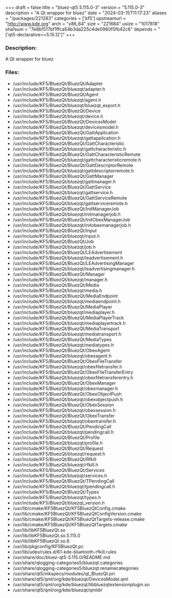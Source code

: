 +++
draft = false
title = "bluez-qt5 5.115.0-3"
version = "5.115.0-3"
description = "A Qt wrapper for bluez"
date = "2024-03-15T11:17:23"
aliases = "/packages/221283"
categories = ['kf5']
upstreamurl = "http://www.kde.org"
arch = "x86_64"
size = "221684"
usize = "1017818"
sha1sum = "7e8bf517bf1ffca54b3da225c4de0960f5fb42c6"
depends = "['qt5-declarative>=5.15.12']"
+++
### Description: 
A Qt wrapper for bluez

### Files: 
* /usr/include/KF5/BluezQt/BluezQt/Adapter
* /usr/include/KF5/BluezQt/bluezqt/adapter.h
* /usr/include/KF5/BluezQt/BluezQt/Agent
* /usr/include/KF5/BluezQt/bluezqt/agent.h
* /usr/include/KF5/BluezQt/bluezqt/bluezqt_export.h
* /usr/include/KF5/BluezQt/BluezQt/Device
* /usr/include/KF5/BluezQt/bluezqt/device.h
* /usr/include/KF5/BluezQt/BluezQt/DevicesModel
* /usr/include/KF5/BluezQt/bluezqt/devicesmodel.h
* /usr/include/KF5/BluezQt/BluezQt/GattApplication
* /usr/include/KF5/BluezQt/bluezqt/gattapplication.h
* /usr/include/KF5/BluezQt/BluezQt/GattCharacteristic
* /usr/include/KF5/BluezQt/bluezqt/gattcharacteristic.h
* /usr/include/KF5/BluezQt/BluezQt/GattCharacteristicRemote
* /usr/include/KF5/BluezQt/bluezqt/gattcharacteristicremote.h
* /usr/include/KF5/BluezQt/BluezQt/GattDescriptorRemote
* /usr/include/KF5/BluezQt/bluezqt/gattdescriptorremote.h
* /usr/include/KF5/BluezQt/BluezQt/GattManager
* /usr/include/KF5/BluezQt/bluezqt/gattmanager.h
* /usr/include/KF5/BluezQt/BluezQt/GattService
* /usr/include/KF5/BluezQt/bluezqt/gattservice.h
* /usr/include/KF5/BluezQt/BluezQt/GattServiceRemote
* /usr/include/KF5/BluezQt/bluezqt/gattserviceremote.h
* /usr/include/KF5/BluezQt/BluezQt/InitManagerJob
* /usr/include/KF5/BluezQt/bluezqt/initmanagerjob.h
* /usr/include/KF5/BluezQt/BluezQt/InitObexManagerJob
* /usr/include/KF5/BluezQt/bluezqt/initobexmanagerjob.h
* /usr/include/KF5/BluezQt/BluezQt/Input
* /usr/include/KF5/BluezQt/bluezqt/input.h
* /usr/include/KF5/BluezQt/BluezQt/Job
* /usr/include/KF5/BluezQt/bluezqt/job.h
* /usr/include/KF5/BluezQt/BluezQt/LEAdvertisement
* /usr/include/KF5/BluezQt/bluezqt/leadvertisement.h
* /usr/include/KF5/BluezQt/BluezQt/LEAdvertisingManager
* /usr/include/KF5/BluezQt/bluezqt/leadvertisingmanager.h
* /usr/include/KF5/BluezQt/BluezQt/Manager
* /usr/include/KF5/BluezQt/bluezqt/manager.h
* /usr/include/KF5/BluezQt/BluezQt/Media
* /usr/include/KF5/BluezQt/bluezqt/media.h
* /usr/include/KF5/BluezQt/BluezQt/MediaEndpoint
* /usr/include/KF5/BluezQt/bluezqt/mediaendpoint.h
* /usr/include/KF5/BluezQt/BluezQt/MediaPlayer
* /usr/include/KF5/BluezQt/bluezqt/mediaplayer.h
* /usr/include/KF5/BluezQt/BluezQt/MediaPlayerTrack
* /usr/include/KF5/BluezQt/bluezqt/mediaplayertrack.h
* /usr/include/KF5/BluezQt/BluezQt/MediaTransport
* /usr/include/KF5/BluezQt/bluezqt/mediatransport.h
* /usr/include/KF5/BluezQt/BluezQt/MediaTypes
* /usr/include/KF5/BluezQt/bluezqt/mediatypes.h
* /usr/include/KF5/BluezQt/BluezQt/ObexAgent
* /usr/include/KF5/BluezQt/bluezqt/obexagent.h
* /usr/include/KF5/BluezQt/BluezQt/ObexFileTransfer
* /usr/include/KF5/BluezQt/bluezqt/obexfiletransfer.h
* /usr/include/KF5/BluezQt/BluezQt/ObexFileTransferEntry
* /usr/include/KF5/BluezQt/bluezqt/obexfiletransferentry.h
* /usr/include/KF5/BluezQt/BluezQt/ObexManager
* /usr/include/KF5/BluezQt/bluezqt/obexmanager.h
* /usr/include/KF5/BluezQt/BluezQt/ObexObjectPush
* /usr/include/KF5/BluezQt/bluezqt/obexobjectpush.h
* /usr/include/KF5/BluezQt/BluezQt/ObexSession
* /usr/include/KF5/BluezQt/bluezqt/obexsession.h
* /usr/include/KF5/BluezQt/BluezQt/ObexTransfer
* /usr/include/KF5/BluezQt/bluezqt/obextransfer.h
* /usr/include/KF5/BluezQt/BluezQt/PendingCall
* /usr/include/KF5/BluezQt/bluezqt/pendingcall.h
* /usr/include/KF5/BluezQt/BluezQt/Profile
* /usr/include/KF5/BluezQt/bluezqt/profile.h
* /usr/include/KF5/BluezQt/BluezQt/Request
* /usr/include/KF5/BluezQt/bluezqt/request.h
* /usr/include/KF5/BluezQt/BluezQt/Rfkill
* /usr/include/KF5/BluezQt/bluezqt/rfkill.h
* /usr/include/KF5/BluezQt/BluezQt/Services
* /usr/include/KF5/BluezQt/bluezqt/services.h
* /usr/include/KF5/BluezQt/BluezQt/TPendingCall
* /usr/include/KF5/BluezQt/bluezqt/tpendingcall.h
* /usr/include/KF5/BluezQt/BluezQt/Types
* /usr/include/KF5/BluezQt/bluezqt/types.h
* /usr/include/KF5/BluezQt/bluezqt_version.h
* /usr/lib/cmake/KF5BluezQt/KF5BluezQtConfig.cmake
* /usr/lib/cmake/KF5BluezQt/KF5BluezQtConfigVersion.cmake
* /usr/lib/cmake/KF5BluezQt/KF5BluezQtTargets-release.cmake
* /usr/lib/cmake/KF5BluezQt/KF5BluezQtTargets.cmake
* /usr/lib/libKF5BluezQt.so
* /usr/lib/libKF5BluezQt.so.5.115.0
* /usr/lib/libKF5BluezQt.so.6
* /usr/lib/pkgconfig/KF5BluezQt.pc
* /usr/lib/udev/rules.d/61-kde-bluetooth-rfkill.rules
* /usr/share/doc/bluez-qt5-5.115.0/README.md
* /usr/share/qlogging-categories5/bluezqt.categories
* /usr/share/qlogging-categories5/bluezqt.renamecategories
* /usr/share/qt5/mkspecs/modules/qt_BluezQt.pri
* /usr/share/qt5/qml/org/kde/bluezqt/DevicesModel.qml
* /usr/share/qt5/qml/org/kde/bluezqt/libbluezqtextensionplugin.so
* /usr/share/qt5/qml/org/kde/bluezqt/qmldir
